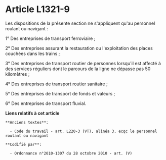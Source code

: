 # Article L1321-9

Les dispositions de la présente section ne s'appliquent qu'au personnel roulant ou navigant :

1° Des entreprises de transport ferroviaire ;

2° Des entreprises assurant la restauration ou l'exploitation des places couchées dans les trains ;

3° Des entreprises de transport routier de personnes lorsqu'il est affecté à des services réguliers dont le parcours de la
ligne ne dépasse pas 50 kilomètres ;

4° Des entreprises de transport routier sanitaire ;

5° Des entreprises de transport de fonds et valeurs ;

6° Des entreprises de transport fluvial.

**Liens relatifs à cet article**

	**Anciens textes**:

	  - Code du travail - art. L220-3 (VT), alinéa 3, ecqc le personnel roulant ou navigant

	**Codifié par**:

	  - Ordonnance n°2010-1307 du 28 octobre 2010 - art. (V)
